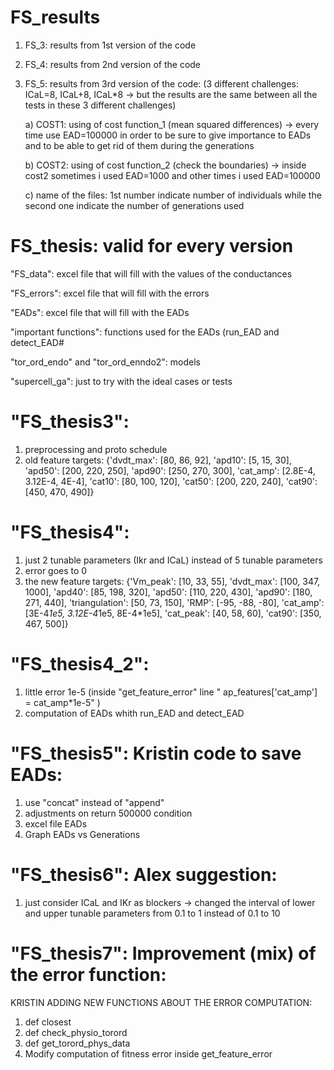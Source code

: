 # FS_results
1) FS_3: results from 1st version of the code
2) FS_4: results from 2nd version of the code
3) FS_5: results from 3rd version of the code: (3 different challenges: ICaL=8, ICaL+8, ICaL*8 -> but the results are the same between all the tests in these 3 different challenges)

      a) COST1: using of cost function_1 (mean squared differences) -> every time use EAD=100000 in order to be sure to give importance to EADs and to be                   able to get rid of them during the generations
      
      b) COST2: using of cost function_2 (check the boundaries) -> inside cost2 sometimes i used EAD=1000 and other times i used EAD=100000
      
      c) name of the files: 1st number indicate number of individuals while the second one indicate the number of generations used

# FS_thesis: valid for every version

"FS_data": excel file that will fill with the values of the conductances

"FS_errors": excel file that will fill with the errors

"EADs": excel file that will fill with the EADs

"important functions": functions used for the EADs (run_EAD and detect_EAD#

"tor_ord_endo" and "tor_ord_enndo2": models

"supercell_ga": just to try with the ideal cases or tests

# "FS_thesis3":
1) preprocessing and proto schedule 
2) old feature targets: {'dvdt_max': [80, 86, 92],
                          'apd10': [5, 15, 30],
                          'apd50': [200, 220, 250],
                          'apd90': [250, 270, 300],
                          'cat_amp': [2.8E-4, 3.12E-4, 4E-4],
                          'cat10': [80, 100, 120],
                          'cat50': [200, 220, 240],
                          'cat90': [450, 470, 490]}

# "FS_thesis4":
1) just 2 tunable parameters (Ikr and ICaL) instead of 5 tunable parameters
2) error goes to 0
3) the new feature targets: {'Vm_peak': [10, 33, 55],
                               'dvdt_max': [100, 347, 1000],
                               'apd40': [85, 198, 320],
                               'apd50': [110, 220, 430],
                               'apd90': [180, 271, 440],
                               'triangulation': [50, 73, 150],
                               'RMP': [-95, -88, -80],
                               'cat_amp': [3E-4*1e5, 3.12E-4*1e5, 8E-4*1e5],
                               'cat_peak': [40, 58, 60],
                               'cat90': [350, 467, 500]}


# "FS_thesis4_2": 
1) little error 1e-5 (inside "get_feature_error" line " ap_features['cat_amp'] = cat_amp*1e-5" )
2) computation of EADs whith run_EAD and detect_EAD

# "FS_thesis5": Kristin code to save EADs:
1) use "concat" instead of "append"
2) adjustments on return 500000 condition 
3) excel file EADs
4) Graph EADs vs Generations

# "FS_thesis6": Alex suggestion:
1) just consider ICaL and IKr as blockers -> changed the interval of lower and upper tunable parameters from 0.1 to 1 instead of 0.1 to 10


# "FS_thesis7": Improvement (mix) of the error function:
KRISTIN ADDING NEW FUNCTIONS ABOUT THE ERROR COMPUTATION:
1) def closest
2) def check_physio_torord
3) def get_torord_phys_data
4) Modify computation of fitness error inside get_feature_error
